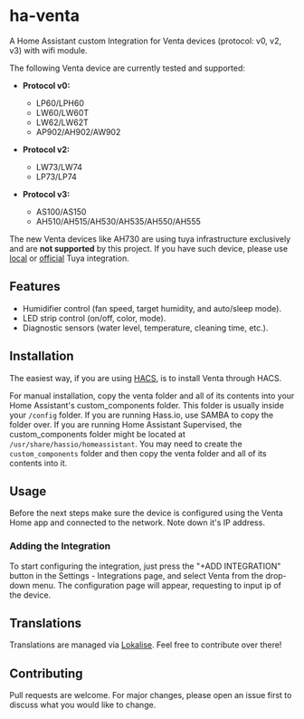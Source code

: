 # ha-venta

A Home Assistant custom Integration for Venta devices (protocol: v0, v2, v3) with wifi module.

The following Venta device are currently tested and supported:

- **Protocol v0:**
  - LP60/LPH60
  - LW60/LW60T
  - LW62/LW62T
  - AP902/AH902/AW902

- **Protocol v2:**
  - LW73/LW74
  - LP73/LP74

- **Protocol v3:**
  - AS100/AS150
  - AH510/AH515/AH530/AH535/AH550/AH555

The new Venta devices like AH730 are using tuya infrastructure exclusively and are **not supported** by this project. If you have such device, please use [local](https://github.com/xZetsubou/hass-localtuya) or [official](https://www.home-assistant.io/integrations/tuya/) Tuya integration.

## Features

- Humidifier control (fan speed, target humidity, and auto/sleep mode).
- LED strip control (on/off, color, mode).
- Diagnostic sensors (water level, temperature, cleaning time, etc.).

## Installation

The easiest way, if you are using [HACS](https://hacs.xyz/), is to install Venta through HACS.

For manual installation, copy the venta folder and all of its contents into your Home Assistant's custom_components folder. This folder is usually inside your `/config` folder. If you are running Hass.io, use SAMBA to copy the folder over. If you are running Home Assistant Supervised, the custom_components folder might be located at `/usr/share/hassio/homeassistant`. You may need to create the `custom_components` folder and then copy the venta folder and all of its contents into it.

## Usage

Before the next steps make sure the device is configured using the Venta Home app and connected to the network. Note down it's IP address.

### Adding the Integration

To start configuring the integration, just press the "+ADD INTEGRATION" button in the Settings - Integrations page, and select Venta from the drop-down menu.
The configuration page will appear, requesting to input ip of the device.

## Translations

Translations are managed via [Lokalise](https://app.lokalise.com/public/2728010065b52d190d6247.58782749/). Feel free to contribute over there!

## Contributing

Pull requests are welcome. For major changes, please open an issue first to discuss what you would like to change.
